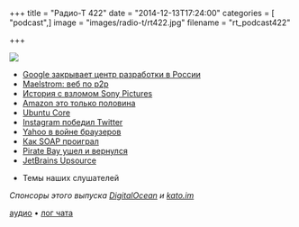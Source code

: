 +++
title = "Радио-Т 422"
date = "2014-12-13T17:24:00"
categories = [ "podcast",]
image = "images/radio-t/rt422.jpg"
filename = "rt_podcast422"

+++

![](https://radio-t.com/images/radio-t/rt422.jpg)

* [Google закрывает центр разработки в России](http://geektimes.ru/company/vcstart/blog/242851/)
* [Maelstrom: веб по p2p](http://blog.bittorrent.com/2014/12/10/project-maelstrom-the-internet-we-build-next/)
* [История с взломом Sony Pictures](http://www.engadget.com/2014/12/10/sony-pictures-hack-the-whole-story/)
* [Amazon это только половина](http://www.geekwire.com/2014/fact-check-microsoft-exec-says-amazon-half-competitor-hyper-scale-cloud/)
* [Ubuntu Core](http://www.forbes.com/sites/benkepes/2014/12/09/ubuntu-core-changes-the-game-for-container-operating-systems/)
* [Instagram победил Twitter](http://mashable.com/2014/12/11/instagram-overtook-twitter-analysis/)
* [Yahoo в войне браузеров](http://techcrunch.com/2014/12/12/yahoo-starts-prompting-chrome-users-to-upgrade-to-firefox/)
* [Как SOAP проиграл](http://keithba.net/simplicity-and-utility-or-why-soap-lost)
* [Pirate Bay ушел и вернулся](http://blog.brokep.com/2014/12/09/the-pirate-bay-down-forever/)
* [JetBrains Upsource ](http://blog.jetbrains.com/upsource/2014/12/09/jetbrains-upsource-1-0-is-released-available-for-purchase/)
- Темы наших слушателей

_Спонсоры этого выпуска [DigitalOcean](https://do.co/radiot) и [kato.im](https://kato.im)_

[аудио](https://cdn.radio-t.com/rt_podcast422.mp3) • [лог чата](http://chat.radio-t.com/logs/radio-t-422.html)
<audio src="https://cdn.radio-t.com/rt_podcast422.mp3" preload="none"></audio>

